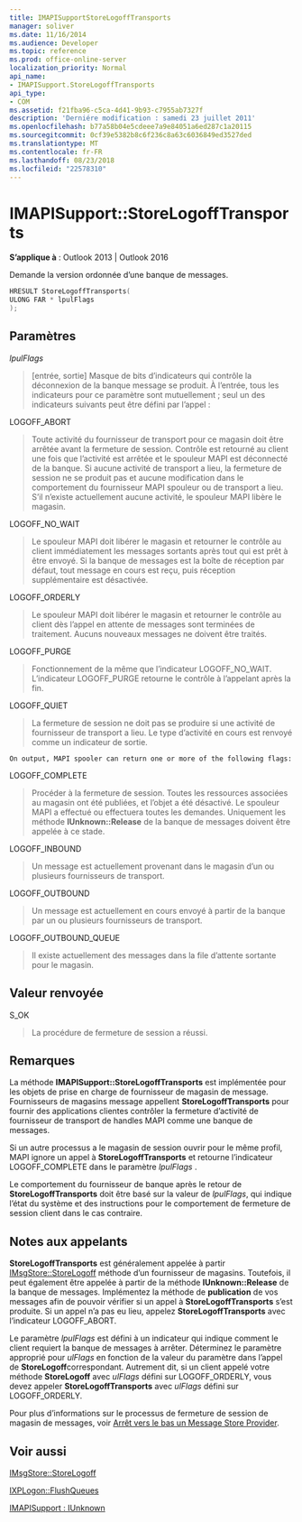 ```yaml
---
title: IMAPISupportStoreLogoffTransports
manager: soliver
ms.date: 11/16/2014
ms.audience: Developer
ms.topic: reference
ms.prod: office-online-server
localization_priority: Normal
api_name:
- IMAPISupport.StoreLogoffTransports
api_type:
- COM
ms.assetid: f21fba96-c5ca-4d41-9b93-c7955ab7327f
description: 'Derniére modification : samedi 23 juillet 2011'
ms.openlocfilehash: b77a58b04e5cdeee7a9e84051a6ed287c1a20115
ms.sourcegitcommit: 0cf39e5382b8c6f236c8a63c6036849ed3527ded
ms.translationtype: MT
ms.contentlocale: fr-FR
ms.lasthandoff: 08/23/2018
ms.locfileid: "22578310"
---
```

# <a name="imapisupportstorelogofftransports"></a>IMAPISupport::StoreLogoffTransports

  
  
**S’applique à** : Outlook 2013 | Outlook 2016 
  
Demande la version ordonnée d’une banque de messages.
  
```cpp
HRESULT StoreLogoffTransports(
ULONG FAR * lpulFlags
);
```

## <a name="parameters"></a>Paramètres

 _lpulFlags_
  
> [entrée, sortie] Masque de bits d’indicateurs qui contrôle la déconnexion de la banque message se produit. À l’entrée, tous les indicateurs pour ce paramètre sont mutuellement ; seul un des indicateurs suivants peut être défini par l’appel :
    
LOGOFF_ABORT 
  
> Toute activité du fournisseur de transport pour ce magasin doit être arrêtée avant la fermeture de session. Contrôle est retourné au client une fois que l’activité est arrêtée et le spouleur MAPI est déconnecté de la banque. Si aucune activité de transport a lieu, la fermeture de session ne se produit pas et aucune modification dans le comportement du fournisseur MAPI spouleur ou de transport a lieu. S’il n’existe actuellement aucune activité, le spouleur MAPI libère le magasin. 
    
LOGOFF_NO_WAIT 
  
> Le spouleur MAPI doit libérer le magasin et retourner le contrôle au client immédiatement les messages sortants après tout qui est prêt à être envoyé. Si la banque de messages est la boîte de réception par défaut, tout message en cours est reçu, puis réception supplémentaire est désactivée. 
    
LOGOFF_ORDERLY 
  
> Le spouleur MAPI doit libérer le magasin et retourner le contrôle au client dès l’appel en attente de messages sont terminées de traitement. Aucuns nouveaux messages ne doivent être traités. 
    
LOGOFF_PURGE 
  
> Fonctionnement de la même que l’indicateur LOGOFF_NO_WAIT. L’indicateur LOGOFF_PURGE retourne le contrôle à l’appelant après la fin. 
    
LOGOFF_QUIET 
  
> La fermeture de session ne doit pas se produire si une activité de fournisseur de transport a lieu. Le type d’activité en cours est renvoyé comme un indicateur de sortie.
    
    On output, MAPI spooler can return one or more of the following flags:
    
LOGOFF_COMPLETE 
  
> Procéder à la fermeture de session. Toutes les ressources associées au magasin ont été publiées, et l’objet a été désactivé. Le spouleur MAPI a effectué ou effectuera toutes les demandes. Uniquement les méthode **IUnknown::Release** de la banque de messages doivent être appelée à ce stade. 
    
LOGOFF_INBOUND 
  
> Un message est actuellement provenant dans le magasin d’un ou plusieurs fournisseurs de transport. 
    
LOGOFF_OUTBOUND 
  
> Un message est actuellement en cours envoyé à partir de la banque par un ou plusieurs fournisseurs de transport. 
    
LOGOFF_OUTBOUND_QUEUE 
  
> Il existe actuellement des messages dans la file d’attente sortante pour le magasin.
    
## <a name="return-value"></a>Valeur renvoyée

S_OK 
  
> La procédure de fermeture de session a réussi.
    
## <a name="remarks"></a>Remarques

La méthode **IMAPISupport::StoreLogoffTransports** est implémentée pour les objets de prise en charge de fournisseur de magasin de message. Fournisseurs de magasins message appellent **StoreLogoffTransports** pour fournir des applications clientes contrôler la fermeture d’activité de fournisseur de transport de handles MAPI comme une banque de messages. 
  
Si un autre processus a le magasin de session ouvrir pour le même profil, MAPI ignore un appel à **StoreLogoffTransports** et retourne l’indicateur LOGOFF_COMPLETE dans le paramètre _lpulFlags_ . 
  
Le comportement du fournisseur de banque après le retour de **StoreLogoffTransports** doit être basé sur la valeur de _lpulFlags_, qui indique l’état du système et des instructions pour le comportement de fermeture de session client dans le cas contraire. 
  
## <a name="notes-to-callers"></a>Notes aux appelants

 **StoreLogoffTransports** est généralement appelée à partir [IMsgStore::StoreLogoff](imsgstore-storelogoff.md) méthode d’un fournisseur de magasins. Toutefois, il peut également être appelée à partir de la méthode **IUnknown::Release** de la banque de messages. Implémentez la méthode de **publication** de vos messages afin de pouvoir vérifier si un appel à **StoreLogoffTransports** s’est produite. Si un appel n’a pas eu lieu, appelez **StoreLogoffTransports** avec l’indicateur LOGOFF_ABORT. 
  
Le paramètre _lpulFlags_ est défini à un indicateur qui indique comment le client requiert la banque de messages à arrêter. Déterminez le paramètre approprié pour _ulFlags_ en fonction de la valeur du paramètre dans l’appel de **StoreLogoff**correspondant. Autrement dit, si un client appelé votre méthode **StoreLogoff** avec _ulFlags_ défini sur LOGOFF_ORDERLY, vous devez appeler **StoreLogoffTransports** avec _ulFlags_ défini sur LOGOFF_ORDERLY. 
  
Pour plus d’informations sur le processus de fermeture de session de magasin de messages, voir [Arrêt vers le bas un Message Store Provider](shutting-down-a-message-store-provider.md).
  
## <a name="see-also"></a>Voir aussi



[IMsgStore::StoreLogoff](imsgstore-storelogoff.md)
  
[IXPLogon::FlushQueues](ixplogon-flushqueues.md)
  
[IMAPISupport : IUnknown](imapisupportiunknown.md)

